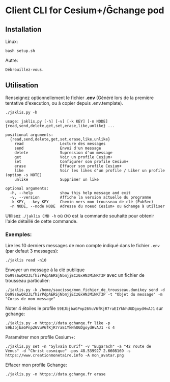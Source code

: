 # Client CLI for Cesium+/Ḡchange pod
## Installation

Linux:
```
bash setup.sh
```

Autre:
```
Débrouillez-vous.
```

## Utilisation

Renseignez optionnellement le fichier **.env** (Généré lors de la première tentative d'execution, ou à copier depuis .env.template).

```
./jaklis.py -h
```

```
usage: jaklis.py [-h] [-v] [-k KEY] [-n NODE] {read,send,delete,get,set,erase,like,unlike} ...

positional arguments:
  {read,send,delete,get,set,erase,like,unlike}
    read                Lecture des messages
    send                Envoi d'un message
    delete              Supression d'un message
    get                 Voir un profile Cesium+
    set                 Configurer son profile Cesium+
    erase               Effacer son profile Cesium+
    like                Voir les likes d'un profile / Liker un profile (option -s NOTE)
    unlike              Supprimer un like

optional arguments:
  -h, --help            show this help message and exit
  -v, --version         Affiche la version actuelle du programme
  -k KEY, --key KEY     Chemin vers mon trousseau de clé (PubSec)
  -n NODE, --node NODE  Adresse du noeud Cesium+ ou Gchange à utiliser
```

Utilisez `./jaklis CMD -h` où `CMD` est la commande souhaité pour obtenir l'aide détaillé de cette commande.

### Exemples:

Lire les 10 derniers messages de mon compte indiqué dans le fichier `.env` (par defaut 3 messages):
```
./jaklis read -n10
```

Envoyer un message à la clé publique `Do99s6wQR2JLfhirPdpAERSjNbmjjECzGxHNJMiNKT3P` avec un fichier de trousseau particulier:
```
./jaklis.py -k /home/saucisse/mon_fichier_de_trousseau.dunikey send -d Do99s6wQR2JLfhirPdpAERSjNbmjjECzGxHNJMiNKT3P -t "Objet du message" -m "Corps de mon message"
```

Noter 4 étoiles le profile `S9EJbjbaGPnp26VuV6fKjR7raE1YkNhUGDgoydHvAJ1` sur gchange:
```
./jaklis.py -n https://data.gchange.fr like -p S9EJbjbaGPnp26VuV6fKjR7raE1YkNhUGDgoydHvAJ1 -s 4
```

Paramétrer mon profile Cesium+:
```
./jaklis.py set -n "Sylvain Durif" -v "Bugarach" -a "42 route de Vénus" -d "Christ cosmique" -pos 48.539927 2.6608169 -s https://www.creationmonetaire.info -A mon_avatar.png
```

Effacer mon profile Gchange:
```
./jaklis.py -n https://data.gchange.fr erase
```
